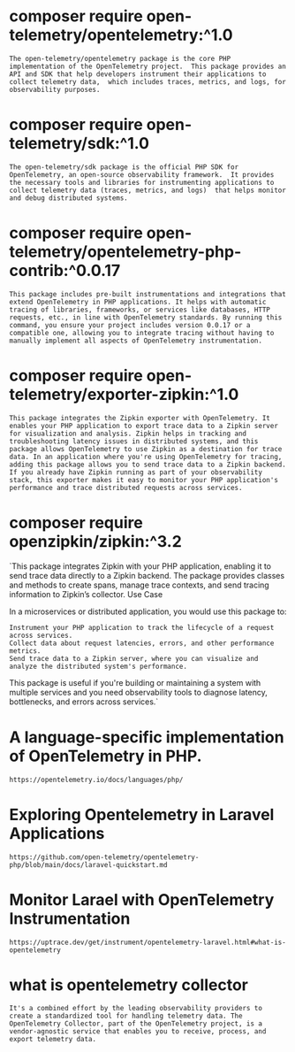 # composer require open-telemetry/opentelemetry:^1.0

`The open-telemetry/opentelemetry package is the core PHP implementation of the OpenTelemetry project. 
This package provides an API and SDK that help developers instrument their applications to collect telemetry data, 
which includes traces, metrics, and logs, for observability purposes.`

# composer require open-telemetry/sdk:^1.0

`The open-telemetry/sdk package is the official PHP SDK for OpenTelemetry, an open-source observability framework. 
It provides the necessary tools and libraries for instrumenting applications to collect telemetry data (traces, metrics, and logs) 
that helps monitor and debug distributed systems.`

# composer require open-telemetry/opentelemetry-php-contrib:^0.0.17

`This package includes pre-built instrumentations and integrations that extend OpenTelemetry in PHP applications. It helps with automatic tracing of libraries, frameworks, or services like databases, HTTP requests, etc., in line with OpenTelemetry standards.
By running this command, you ensure your project includes version 0.0.17 or a compatible one, allowing you to integrate tracing without having to manually implement all aspects of OpenTelemetry instrumentation.`

# composer require open-telemetry/exporter-zipkin:^1.0

`This package integrates the Zipkin exporter with OpenTelemetry. It enables your PHP application to export trace data to a Zipkin server for visualization and analysis. Zipkin helps in tracking and troubleshooting latency issues in distributed systems, and this package allows OpenTelemetry to use Zipkin as a destination for trace data.
In an application where you're using OpenTelemetry for tracing, adding this package allows you to send trace data to a Zipkin backend. If you already have Zipkin running as part of your observability stack, this exporter makes it easy to monitor your PHP application's performance and trace distributed requests across services.`

# composer require openzipkin/zipkin:^3.2

`This package integrates Zipkin with your PHP application, enabling it to send trace data directly to a Zipkin backend. The package provides classes and methods to create spans, manage trace contexts, and send tracing information to Zipkin’s collector.
Use Case

In a microservices or distributed application, you would use this package to:

    Instrument your PHP application to track the lifecycle of a request across services.
    Collect data about request latencies, errors, and other performance metrics.
    Send trace data to a Zipkin server, where you can visualize and analyze the distributed system's performance.

This package is useful if you're building or maintaining a system with multiple services and you need observability tools to diagnose latency, bottlenecks, and errors across services.`

# A language-specific implementation of OpenTelemetry in PHP.

`https://opentelemetry.io/docs/languages/php/`

# Exploring Opentelemetry in Laravel Applications

`https://github.com/open-telemetry/opentelemetry-php/blob/main/docs/laravel-quickstart.md`

# Monitor Larael with OpenTelemetry Instrumentation

`https://uptrace.dev/get/instrument/opentelemetry-laravel.html#what-is-opentelemetry`

# what is opentelemetry collector

`It's a combined effort by the leading observability providers to create a standardized tool for handling telemetry data. The OpenTelemetry Collector, part of the OpenTelemetry project, is a vendor-agnostic service that enables you to receive, process, and export telemetry data.`

